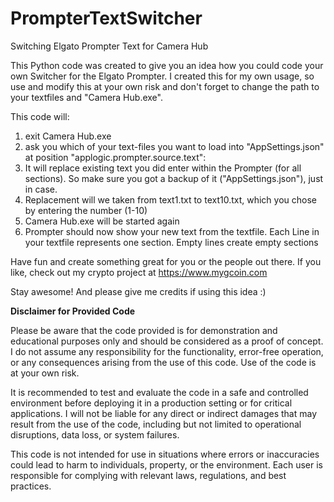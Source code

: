 # PrompterTextSwitcher
Switching Elgato Prompter Text for Camera Hub

This Python code was created to give you an idea how you could code your own Switcher
for the Elgato Prompter. I created this for my own usage, so use and modify this at
your own risk and don't forget to change the path to your textfiles and "Camera Hub.exe".

This code will:

1. exit Camera Hub.exe
2. ask you which of your text-files you want to load into "AppSettings.json"
   at position "applogic.prompter.source.text":
3. It will replace existing text you did enter within the Prompter (for all sections).
   So make sure you got a backup of it ("AppSettings.json"), just in case.
4. Replacement will we taken from text1.txt to text10.txt, which you chose by entering the number (1-10)
5. Camera Hub.exe will be started again
6. Prompter should now show your new text from the textfile.
   Each Line in your textfile represents one section. Empty lines create empty sections

Have fun and create something great for you or the people out there.
If you like, check out my crypto project at https://www.mygcoin.com

Stay awesome! And please give me credits if using this idea :)


<b>Disclaimer for Provided Code</b>

Please be aware that the code provided is for demonstration and educational purposes only and should be considered as a proof of concept. I do not assume any responsibility for the functionality, error-free operation, or any consequences arising from the use of this code. Use of the code is at your own risk.

It is recommended to test and evaluate the code in a safe and controlled environment before deploying it in a production setting or for critical applications. I will not be liable for any direct or indirect damages that may result from the use of the code, including but not limited to operational disruptions, data loss, or system failures.

This code is not intended for use in situations where errors or inaccuracies could lead to harm to individuals, property, or the environment. Each user is responsible for complying with relevant laws, regulations, and best practices.
